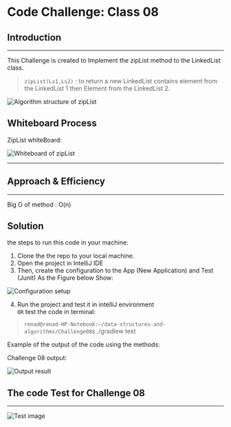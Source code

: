# Code Challenge: Class 08

## Introduction

---
This Challenge is created to Implement the zipList method to the LinkedList class.  

> `zipList(Ls1,Ls2)` : to return a new LinkedList contains element from the LinkedList 1 then Element from the LinkedList 2.  

![Algorithm structure of zipList](https://codedestine.com/wp-content/uploads/2019/12/MergeTwoList.jpg)

## Whiteboard Process
<!-- Embedded whiteboard image -->
ZipList whiteBoard:

![Whiteboard of zipList](https://i.ibb.co/PtkXg4L/Screenshot-from-2022-03-10-17-56-59.png)

---

## Approach & Efficiency

---
<!-- What approach did you take? Why? What is the Big O space/time for this approach? -->
Big O of method : O(n)  

## Solution
<!-- Show how to run your code, and examples of it in action -->

the steps to run this code in your machine:  

1. Clone the the repo to your local machine.  
2. Open the project in IntelliJ IDE
3. Then, create the configuration to the App (New Application) and Test (Junit) As the Figure below Show:

![Configuration setup](https://i.ibb.co/cJ6kNWs/Screenshot-from-2022-03-06-14-59-53.png)

4. Run the project and test it in intelliJ environment  
 `OR`
test the code in terminal:

> `renad@renad-HP-Notebook:~/data-structures-and-algorithms/Challenge08$` ./gradlew test

Example of the output of the code using the methods:

Challenge 08 output:

![Output result](https://i.ibb.co/nL0vqgW/Screenshot-from-2022-03-10-18-06-01.png)

## The code Test for Challenge 08

---
![Test image](https://i.ibb.co/t3ZWdB9/Screenshot-from-2022-03-10-17-27-57.png)
